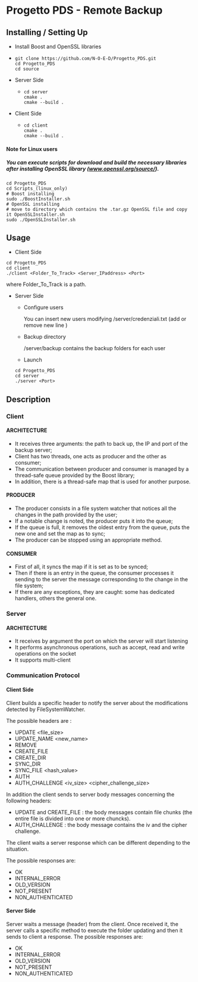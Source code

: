 # Progetto PDS - Remote Backup
## Installing / Setting Up
- Install Boost and OpenSSL libraries
- ```
  git clone https://github.com/N-O-E-D/Progetto_PDS.git
  cd Progetto_PDS
  cd source
  ```
- Server Side
  - ```
    cd server
    cmake .
    cmake --build .
    ```
- Client Side
  - ```
    cd client
    cmake .
    cmake --build .
    ```
#### Note for Linux users
##### You can execute scripts for download and build the necessary libraries after installing OpenSSL library (www.openssl.org/source/).
```
cd Progetto_PDS
cd Scripts_(linux_only)
# Boost installing
sudo ./BoostInstaller.sh
# OpenSSL installing 
# move to directory which contains the .tar.gz OpenSSL file and copy it OpenSSLInstaller.sh
sudo ./OpenSSLInstaller.sh
```
## Usage 
- Client Side
```
cd Progetto_PDS
cd client
./client <Folder_To_Track> <Server_IPaddress> <Port>
```
where Folder_To_Track is a path.
- Server Side
  - Configure users
  
      You can insert new users modifying /server/credenziali.txt (add or remove new line <username> <password>)
  
  - Backup directory
  
    /server/backup contains the backup folders for each user
    
  - Launch
  ```
  cd Progetto_PDS
  cd server
  ./server <Port>
  ```
## Description

### Client
#### ARCHITECTURE
* It receives three arguments: the path to back up, the IP and port of the backup server;
* Client has two threads, one acts as producer and the other as consumer;
* The communication between producer and consumer is managed by a thread-safe queue provided by the Boost library;
* In addition, there is a thread-safe map that is used for another purpose.

#### PRODUCER
* The producer consists in a file system watcher that notices all the changes in the path provided by the user;
* If a notable change is noted, the producer puts it into the queue;
* If the queue is full, it removes the oldest entry from the queue, puts the new one and set the map as to sync;
* The producer can be stopped using an appropriate method. 

#### CONSUMER
* First of all, it syncs the map if it is set as to be synced;
* Then if there is an entry in the queue, the consumer processes it sending to the server the message corresponding to the change in the file system;
* If there are any exceptions, they are caught: some has dedicated handlers, others the general one.


### Server
#### ARCHITECTURE
* It receives by argument the port on which the server will start listening
* It performs asynchronous operations, such as accept, read and write operations on the socket
* It supports multi-client


### Communication Protocol
#### Client Side
Client builds a specific header to notify the server about the modifications detected by FileSystemWatcher.

The possible headers are : 
- UPDATE <path> <file_size> 
- UPDATE_NAME <path> <new_name>
- REMOVE <path>
- CREATE_FILE <path> <fileSize>
- CREATE_DIR <path>
- SYNC_DIR <path>
- SYNC_FILE <path> <hash_value>
- AUTH <username> 
- AUTH_CHALLENGE <iv_size> <cipher_challenge_size>

In addition the client sends to server body messages concerning the following headers:
- UPDATE and CREATE_FILE : the body messages contain file chunks  (the entire file is divided into one or more chuncks).
- AUTH_CHALLENGE : the body message contains the iv and the cipher challenge.

The client waits a server response which can be different depending to the situation.

The possible responses are:
- OK
- INTERNAL_ERROR
- OLD_VERSION
- NOT_PRESENT
- NON_AUTHENTICATED

#### Server Side
Server waits a message (header) from the client. Once received it, the server calls a specific method to execute the folder updating and then it sends to client a response.
The possible responses are:
- OK
- INTERNAL_ERROR
- OLD_VERSION
- NOT_PRESENT
- NON_AUTHENTICATED
